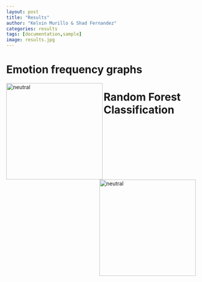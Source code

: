 ```yaml
---
layout: post
title: "Results"
author: "Kelvin Murillo & Shad Fernandez"
categories: results
tags: [documentation,sample]
image: results.jpg
---
```


# Emotion frequency graphs

<img src="{{ site.github.url }}/assets/img/neutral1.jpg" alt="neutral" style="width:256px;height:256px;" align="left">
<img src="{{ site.github.url }}/assets/img/neutral2.jpg" alt="neutral" style="width:256px;height:256px;" align="right">




# Random Forest Classification